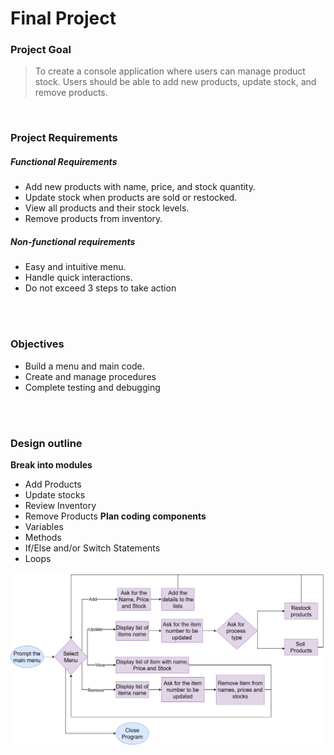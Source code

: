 # Final Project

### Project Goal
> To create a console application where users can manage product stock. Users should be able to add new products, update stock, and remove products.</br>
</br>

### Project Requirements
##### Functional Requirements
 - Add new products with name, price, and stock quantity.
 - Update stock when products are sold or restocked.
 - View all products and their stock levels.
 - Remove products from inventory.
##### Non-functional requirements
 - Easy and intuitive menu.
 - Handle quick interactions.
 - Do not exceed 3 steps to take action </br>
</br>
</br>

### Objectives
- Build a menu and main code.
- Create and manage procedures
- Complete testing and debugging </br>
</br>
</br>

### Design outline
**Break into modules**
- Add Products
- Update stocks
- Review Inventory
- Remove Products
**Plan coding components**
- Variables
- Methods
- If/Else and/or Switch Statements
- Loops


![Final Project flow](https://github.com/Glumpo93/Full-Stach-Certificate/blob/main/Introd%20to%20programming/FinalProject/Final%20Project%201.drawio.png?raw=true)
